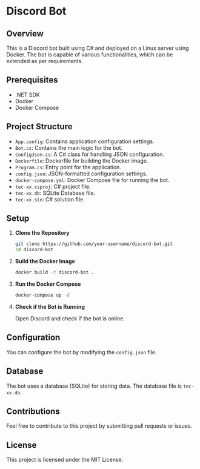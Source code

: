 # Discord Bot

## Overview

This is a Discord bot built using C# and deployed on a Linux server using Docker. The bot is capable of various functionalities, which can be extended as per requirements.

## Prerequisites

- .NET SDK
- Docker
- Docker Compose

## Project Structure

- `App.config`: Contains application configuration settings.
- `Bot.cs`: Contains the main logic for the bot.
- `ConfigJson.cs`: A C# class for handling JSON configuration.
- `Dockerfile`: Dockerfile for building the Docker image.
- `Program.cs`: Entry point for the application.
- `config.json`: JSON-formatted configuration settings.
- `docker-compose.yml`: Docker Compose file for running the bot.
- `tec-xx.csproj`: C# project file.
- `tec-xx.db`: SQLite Database file.
- `tec-xx.sln`: C# solution file.

## Setup

1. **Clone the Repository**

    ```bash
    git clone https://github.com/your-username/discord-bot.git
    cd discord-bot
    ```

2. **Build the Docker Image**

    ```bash
    docker build -t discord-bot .
    ```

3. **Run the Docker Compose**

    ```bash
    docker-compose up -d
    ```

4. **Check if the Bot is Running**

    Open Discord and check if the bot is online.

## Configuration

You can configure the bot by modifying the `config.json` file.

## Database

The bot uses a database (SQLite) for storing data. The database file is `tec-xx.db`.

## Contributions

Feel free to contribute to this project by submitting pull requests or issues.

## License

This project is licensed under the MIT License.

